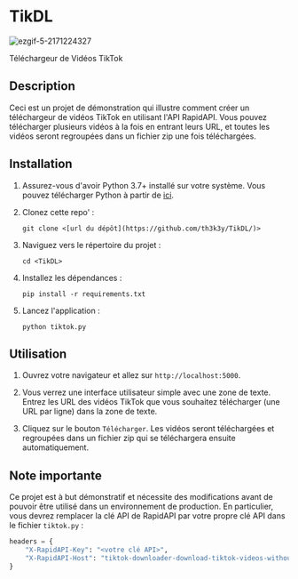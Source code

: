 # TikDL

![ezgif-5-2171224327](https://github.com/th3k3y/TikDL/assets/49789253/091bf92e-edac-4262-b89e-1cb6704d7a8d)

Téléchargeur de Vidéos TikTok

## Description

Ceci est un projet de démonstration qui illustre comment créer un téléchargeur de vidéos TikTok en utilisant l'API RapidAPI. Vous pouvez télécharger plusieurs vidéos à la fois en entrant leurs URL, et toutes les vidéos seront regroupées dans un fichier zip une fois téléchargées.

## Installation

1. Assurez-vous d'avoir Python 3.7+ installé sur votre système. Vous pouvez télécharger Python à partir de [ici](https://www.python.org/downloads/).

2. Clonez cette repo' :
    ```
    git clone <[url du dépôt](https://github.com/th3k3y/TikDL/)>
    ```
3. Naviguez vers le répertoire du projet :
    ```
    cd <TikDL>
    ```
4. Installez les dépendances :
    ```
    pip install -r requirements.txt
    ```
5. Lancez l'application :
    ```
    python tiktok.py
    ```

## Utilisation

1. Ouvrez votre navigateur et allez sur `http://localhost:5000`.

2. Vous verrez une interface utilisateur simple avec une zone de texte. Entrez les URL des vidéos TikTok que vous souhaitez télécharger (une URL par ligne) dans la zone de texte.

3. Cliquez sur le bouton `Télécharger`. Les vidéos seront téléchargées et regroupées dans un fichier zip qui se téléchargera ensuite automatiquement.

## Note importante

Ce projet est à but démonstratif et nécessite des modifications avant de pouvoir être utilisé dans un environnement de production. En particulier, vous devrez remplacer la clé API de RapidAPI par votre propre clé API dans le fichier `tiktok.py` :

```python
headers = {
    "X-RapidAPI-Key": "<votre clé API>",
    "X-RapidAPI-Host": "tiktok-downloader-download-tiktok-videos-without-watermark.p.rapidapi.com"
}
```
